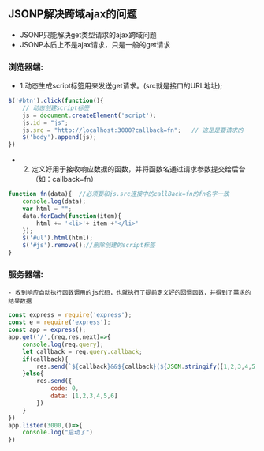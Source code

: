 ## JSONP解决跨域ajax的问题
- JSONP只能解决get类型请求的ajax跨域问题
- JSONP本质上不是ajax请求，只是一般的get请求
### 浏览器端:
- 1.动态生成script标签用来发送get请求。(src就是接口的URL地址);
```javascript
$('#btn').click(function(){
    // 动态创建script标签
    js = document.createElement('script');
    js.id = "js";
    js.src = "http://localhost:3000?callback=fn";   // 这是是要请求的
    $('body').append(js);
})
```
- 2. 定义好用于接收响应数据的函数，并将函数名通过请求参数提交给后台（如：callback=fn）
```javascript
function fn(data){  //必须要和js.src连接中的callBack=fn的fn名字一致
    console.log(data);
    var html = "";
    data.forEach(function(item){
        html += '<li>'+ item +'</li>'
    });
    $('#ul').html(html);
    $('#js').remove();//删除创建的script标签
}
```
### 服务器端:
    - 收到响应自动执行函数调用的js代码，也就执行了提前定义好的回调函数，并得到了需求的结果数据
```javascript
const express = require('express');
const e = require('express');
const app = express();
app.get('/',(req,res,next)=>{
    console.log(req.query);
    let callback = req.query.callback;
    if(callback){
        res.send(`${callback}&&${callback}(${JSON.stringify([1,2,3,4,5,6])})`)
    }else{
        res.send({
            code: 0,
            data: [1,2,3,4,5,6]
        })
    }
})
app.listen(3000,()=>{
    console.log("启动了")
})
```
